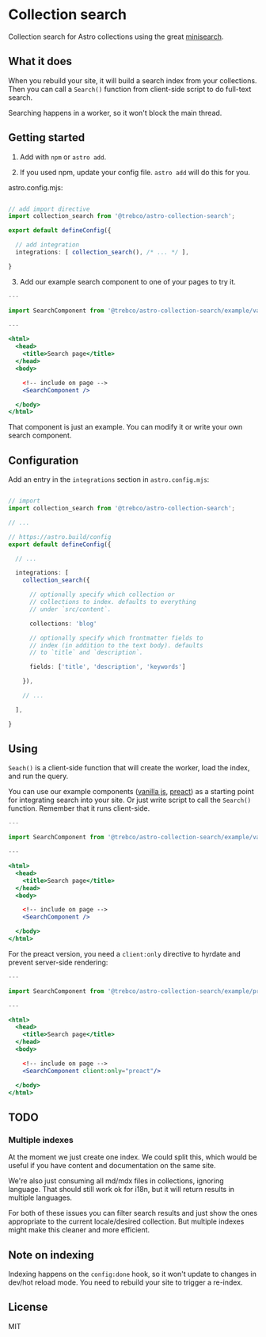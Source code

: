 
# Collection search

Collection search for Astro collections using the great [minisearch][1].

## What it does

When you rebuild your site, it will build a search index from your collections. 
Then you can call a `Search()` function from client-side script to do full-text 
search.

Searching happens in a worker, so it won't block the main thread.

## Getting started

1. Add with `npm` or `astro add`.

2. If you used npm, update your config file. `astro add` will do this for you.

astro.config.mjs:
```ts

// add import directive
import collection_search from '@trebco/astro-collection-search';

export default defineConfig({

  // add integration
  integrations: [ collection_search(), /* ... */ ],

}
```

3. Add our example search component to one of your pages to try it.

```jsx
---

import SearchComponent from '@trebco/astro-collection-search/example/vanilla';

---

<html>
  <head>
    <title>Search page</title>
  </head>
  <body>

    <!-- include on page -->
    <SearchComponent />

  </body>
</html>

```  

That component is just an example. You can modify it or write your own
search component.

## Configuration

Add an entry in the `integrations` section in `astro.config.mjs`:

```ts

// import 
import collection_search from '@trebco/astro-collection-search';

// ...

// https://astro.build/config
export default defineConfig({

  // ...

  integrations: [
    collection_search({

      // optionally specify which collection or 
      // collections to index. defaults to everything
      // under `src/content`.

      collections: 'blog'

      // optionally specify which frontmatter fields to 
      // index (in addition to the text body). defaults
      // to `title` and `description`.

      fields: ['title', 'description', 'keywords']

    }),

    // ...

  ],

}

```

## Using

`Seach()` is a client-side function that will create the worker, load the 
index, and run the query. 

You can use our example components ([vanilla js][3], [preact][4]) as a 
starting point for integrating search into your site. Or just write script to
call the `Search()` function. Remember that it runs client-side. 

```jsx
---

import SearchComponent from '@trebco/astro-collection-search/example/vanilla';

---

<html>
  <head>
    <title>Search page</title>
  </head>
  <body>

    <!-- include on page -->
    <SearchComponent />

  </body>
</html>
```

For the preact version, you need a `client:only` directive to hyrdate and
prevent server-side rendering:

```jsx
---

import SearchComponent from '@trebco/astro-collection-search/example/preact';

---

<html>
  <head>
    <title>Search page</title>
  </head>
  <body>

    <!-- include on page -->
    <SearchComponent client:only="preact"/>

  </body>
</html>
```

## TODO

### Multiple indexes

At the moment we just create one index. We could split this, which would
be useful if you have content and documentation on the same site. 

We're also just consuming all md/mdx files in collections, ignoring language.
That should still work ok for i18n, but it will return results in multiple 
languages.

For both of these issues you can filter search results and just show the 
ones appropriate to the current locale/desired collection. But multiple indexes
might make this cleaner and more efficient.

## Note on indexing

Indexing happens on the `config:done` hook, so it won't update to
changes in dev/hot reload mode. You need to rebuild your site to 
trigger a re-index.

## License

MIT

[1]: https://github.com/lucaong/minisearch
[2]: example/search-overlay.astro
[3]: example/vanilla/search-component.astro
[4]: example/preact/search-component.tsx
